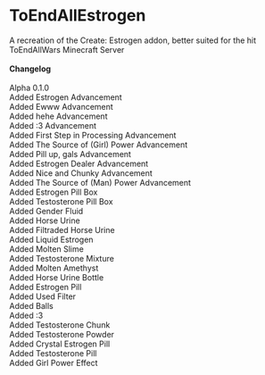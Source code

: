 # ToEndAllEstrogen
A recreation of the Create: Estrogen addon, better suited for the hit ToEndAllWars Minecraft Server<br>
<br>
**Changelog**<br>
<br>
Alpha 0.1.0<br>
Added Estrogen Advancement<br>
Added Ewww Advancement<br>
Added hehe Advancement<br>
Added :3 Advancement<br>
Added First Step in Processing Advancement<br>
Added The Source of (Girl) Power Advancement<br>
Added Pill up, gals Advancement<br>
Added Estrogen Dealer Advancement<br>
Added Nice and Chunky Advancement<br>
Added The Source of (Man) Power Advancement<br>
Added Estrogen Pill Box<br>
Added Testosterone Pill Box<br>
Added Gender Fluid<br>
Added Horse Urine<br>
Added Filtraded Horse Urine<br>
Added Liquid Estrogen<br>
Added Molten Slime<br>
Added Testosterone Mixture<br>
Added Molten Amethyst<br>
Added Horse Urine Bottle<br>
Added Estrogen Pill<br>
Added Used Filter<br>
Added Balls<br>
Added :3<br>
Added Testosterone Chunk<br>
Added Testosterone Powder<br>
Added Crystal Estrogen Pill<br>
Added Testosterone Pill<br>
Added Girl Power Effect<br>
